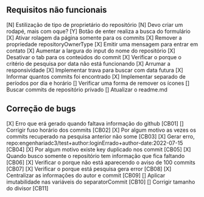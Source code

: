 ## Requisitos não funcionais
[N] Estilização de tipo de proprietário do repositório
[N] Devo criar um rodapé, mais com oque?
[Y] Botão de enter realiza a busca do formulário
[X] Ativar rolagem da página somente para os commits
[X] Remover a propriedade repositoryOwnerType
[X] Emitir uma mensagem para entrar em contato
[X] Aumentar a largura do input do nome do repositório
[X] Desativar o tab para os conteúdos do commit
[X] Verificar o porque o critério de pesquisa por data não está funcionando
[X] Arrumar a responsividade
[X] Implementar trava para buscar com data futura
[X] Informar quantos commits foi encontrado
[X] Implementar separado de períodos por dia e horário
[] Verificar uma forma de remover os ícones
[] Buscar commits de repositório privado
[] Atualizar o readme.md

## Correção de bugs
[X] Erro que erá gerado quando faltava informação do github [CB01]
[] Corrigir fuso horário dos commits [CB02]
[X] Por algum motivo as vezes os commits recuperado na pesquisa anterior não some [CB03]
[X] Gerar erro, repo:engenhariadc3/test+author:loginErrado+author-date:2022-07-15 [CB04]
[X] Por algum motivo existe key duplicado nos commit [CB05]
[X] Quando busco somente o repositório tem informação que fica faltando [CB06]
[X] Verificar o porque não está aparecendo o aviso de 100 commits [CB07]
[X] Verificar o porque está pesquisa gera error [CB08]
[X] Centralizar as informações do autor e commit [CB09]
[] Aplicar imutabilidade nas variáveis do separatorCommit [CB10]
[] Corrigir tamanho do divisor [CB11]
